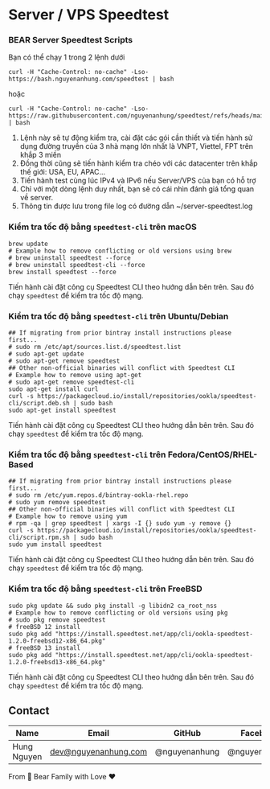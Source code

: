 # Server / VPS Speedtest

### BEAR Server Speedtest Scripts

Bạn có thể chạy 1 trong 2 lệnh dưới

```shell
curl -H "Cache-Control: no-cache" -Lso- https://bash.nguyenanhung.com/speedtest | bash
```

hoặc

```shell
curl -H "Cache-Control: no-cache" -Lso- https://raw.githubusercontent.com/nguyenanhung/speedtest/refs/heads/main/speedtest | bash
```

1. Lệnh này sẽ tự động kiểm tra, cài đặt các gói cần thiết và tiến hành sử dụng đường truyền của 3 nhà mạng lớn nhất là
   VNPT, Viettel, FPT trên khắp 3 miền
2. Đồng thời cũng sẽ tiến hành kiểm tra chéo với các datacenter trên khắp thế giới: USA, EU, APAC...
3. Tiến hành test cùng lúc IPv4 và IPv6 nếu Server/VPS của bạn có hỗ trợ
4. Chỉ với một dòng lệnh duy nhất, bạn sẽ có cái nhìn đánh giá tổng quan về server.
5. Thông tin được lưu trong file log có đường dẫn ~/server-speedtest.log

### Kiểm tra tốc độ bằng `speedtest-cli` trên macOS

```shellbrew tap teamookla/speedtest
brew update
# Example how to remove conflicting or old versions using brew
# brew uninstall speedtest --force
# brew uninstall speedtest-cli --force
brew install speedtest --force
```

Tiến hành cài đặt công cụ Speedtest CLI theo hướng dẫn bên trên. Sau đó chạy `speedtest` để kiểm tra tốc độ mạng.

### Kiểm tra tốc độ bằng `speedtest-cli` trên Ubuntu/Debian

```shell
## If migrating from prior bintray install instructions please first...
# sudo rm /etc/apt/sources.list.d/speedtest.list
# sudo apt-get update
# sudo apt-get remove speedtest
## Other non-official binaries will conflict with Speedtest CLI
# Example how to remove using apt-get
# sudo apt-get remove speedtest-cli
sudo apt-get install curl
curl -s https://packagecloud.io/install/repositories/ookla/speedtest-cli/script.deb.sh | sudo bash
sudo apt-get install speedtest
```

Tiến hành cài đặt công cụ Speedtest CLI theo hướng dẫn bên trên. Sau đó chạy `speedtest` để kiểm tra tốc độ mạng.

### Kiểm tra tốc độ bằng `speedtest-cli` trên Fedora/CentOS/RHEL-Based

```shell
## If migrating from prior bintray install instructions please first...
# sudo rm /etc/yum.repos.d/bintray-ookla-rhel.repo
# sudo yum remove speedtest
## Other non-official binaries will conflict with Speedtest CLI
# Example how to remove using yum
# rpm -qa | grep speedtest | xargs -I {} sudo yum -y remove {}
curl -s https://packagecloud.io/install/repositories/ookla/speedtest-cli/script.rpm.sh | sudo bash
sudo yum install speedtest
```

Tiến hành cài đặt công cụ Speedtest CLI theo hướng dẫn bên trên. Sau đó chạy `speedtest` để kiểm tra tốc độ mạng.

### Kiểm tra tốc độ bằng `speedtest-cli` trên FreeBSD

```shell
sudo pkg update && sudo pkg install -g libidn2 ca_root_nss
# Example how to remove conflicting or old versions using pkg
# sudo pkg remove speedtest
# freeBSD 12 install
sudo pkg add "https://install.speedtest.net/app/cli/ookla-speedtest-1.2.0-freebsd12-x86_64.pkg"
# freeBSD 13 install
sudo pkg add "https://install.speedtest.net/app/cli/ookla-speedtest-1.2.0-freebsd13-x86_64.pkg"
```

Tiến hành cài đặt công cụ Speedtest CLI theo hướng dẫn bên trên. Sau đó chạy `speedtest` để kiểm tra tốc độ mạng.

## Contact

| Name        | Email                | GitHub        | Facebook      |
|-------------|----------------------|---------------|---------------|
| Hung Nguyen | dev@nguyenanhung.com | @nguyenanhung | @nguyenanhung |

From 🐼 Bear Family with Love ♥️
